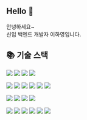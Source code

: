 ## Hello 👋
안녕하세요~<br/>
신입 백엔드 개발자 이하영입니다.

## 📚 기술 스택 
  <img src="https://img.shields.io/badge/JAVA-437291?style=flat-square&logo=openjdk&logoColor=white"/> <img src="https://img.shields.io/badge/Python-3776AB?style=flat-square&logo=python&logoColor=white"> 
  <img src="https://img.shields.io/badge/Hibernate-59666C?style=flat-square&logo=hibernate&logoColor=white"/>
  <img src="https://img.shields.io/badge/Json-000000?style=flat-square&logo=json&logoColor=white"/>
  
  <img src="https://img.shields.io/badge/HTML5-E34F26?style=flat-square&logo=html5&logoColor=white"/> <img src="https://img.shields.io/badge/CSS3-1572B6?style=flat-square&logo=CSS3&logoColor=white"/>
  <img src="https://img.shields.io/badge/JavaScript-ffb13b?style=flat-square&logo=javascript&logoColor=white"/>
  <img src="https://img.shields.io/badge/Jquery-%230769AD.svg?style=flat-square&logo=jquery&logoColor=white"/>
  <img src="https://img.shields.io/badge/Bootstrap-7952B3.svg?style=flat-square&logo=bootstrap&logoColor=white"/>
  <img src="https://img.shields.io/badge/Thymeleaf-005F0F.svg?style=flat-square&logo=Thymeleaf&logoColor=white"/>
  
  <img src="https://img.shields.io/badge/MySQL-4479A1?style=flat-square&logo=MySQL&logoColor=white"/> <img src="https://img.shields.io/badge/Oracle-F80000?style=flat-square&logo=Oracle&logoColor=white"/>
  <img src="https://img.shields.io/badge/MongoDB-47A248?style=flat-square&logo=MongoDB&logoColor=white"/>
  <img src="https://img.shields.io/badge/PostgreSQL-4169E1?style=flat-square&logo=PostgreSQL&logoColor=white"/>
  
  <img src="https://img.shields.io/badge/Spring-6DB33F.svg?style=flat-square&logo=Spring&logoColor=white"/> <img src="https://img.shields.io/badge/SpringBoot-6DB33F.svg?style=flat-square&logo=SpringBoot&logoColor=white"/>
  <img src="https://img.shields.io/badge/Apache tomcat-F8DC75?style=flat-square&logo=apachetomcat&logoColor=white">
  <img src="https://img.shields.io/badge/Windows10-0078D6?style=flat-square&logo=windows10&logoColor=white">
  <img src="https://img.shields.io/badge/Eclipse-2C2255?style=flat-square&logo=eclipseide&logoColor=white">
  <img src="https://img.shields.io/badge/GitHub-181717?style=flat-square&logo=github&logoColor=white">


